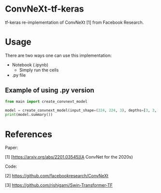 # ConvNeXt-tf-keras
tf-keras re-implementation of ConvNeXt [1] from Facebook Research.

# Usage
There are two ways one can use this implementation:
  * Notebook (.ipynb)
    - Simply run the cells
  * .py file

## Example of using .py version
```python
from main import create_convnext_model

model = create_convnext_model(input_shape=(224, 224, 3), depths=[3, 3, 9, 3], dims=[96, 192, 384, 768], num_classes=1000)
print(model.summary())
```

# References
Paper:

[1] [https://arxiv.org/abs/2201.03545](A ConvNet for the 2020s)

Code:

[2] https://github.com/facebookresearch/ConvNeXt

[3] https://github.com/rishigami/Swin-Transformer-TF
